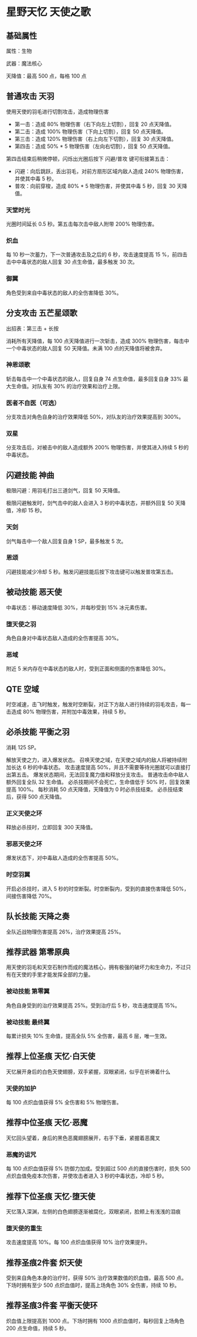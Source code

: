 # 星野天忆 天使之歌

## 基础属性

属性：生物

武器：魔法核心

天降值：最高 500 点，每格 100 点

## 普通攻击 天羽

使用天使的羽毛进行切割攻击，造成物理伤害

* 第一击：造成 80% 物理伤害（右下向左上切割），回复 20 点天降值。
* 第二击：造成 100% 物理伤害（下向上切割），回复 50 点天降值。
* 第三击：造成 120% 物理伤害（右上向左下切割），回复 30 点天降值。
* 第四击：造成 50% * 5 物理伤害（左向右切割），回复 50 点天降值。

第四击结束后稍微停顿，闪烁出光圈后按下 闪避/普攻 键可衔接第五击：

* 闪避：向后跳跃，丢出羽毛，对前方扇形区域内敌人造成 240% 物理伤害，并使其中毒 5 秒。
* 普攻：向前穿梭，造成 80% * 5 物理伤害，并使其中毒 5 秒，回复 30 天降值。

### 天堂时光

光圈时间延长 0.5 秒。第五击每次击中敌人附带 200% 物理伤害。

### 炽血

每 10 秒一次蓄力，下一次普通攻击及之后的 6 秒，攻击速度提高 15 %，前四击击中中毒状态的敌人回复 30 点生命值，最多触发 30 次。

### 御翼

角色受到来自中毒状态的敌人的全伤害降低 30%。

## 分支攻击 五芒星颂歌

出招表：第三击 + 长按

消耗所有天降值，每 100 点天降值进行一次斩击，造成 300% 物理伤害，每击中一个中毒状态的敌人回复 50 天降值。未满 100 点的天降值将被舍弃。

### 神恩颂歌

斩击每击中一个中毒状态的敌人，回复自身 74 点生命值，最多回复自身 33% 最大生命值。对队友有 30% 的治疗效果和治疗上限。

### 医者不自医（可选）

分支攻击对角色自身的治疗效果降低 50%，对队友的治疗效果提高到 300%。

### 双星

分支攻击后，对被击中的敌人造成额外 200% 物理伤害，并使其进入持续 5 秒的中毒状态。

## 闪避技能 神曲

极限闪避：用羽毛打出三道剑气，回复 50 天降值。

极限闪避触发时，剑气击中的敌人会进入 3 秒的中毒状态，并额外回复 50 天降值，冷却 15 秒。

### 天剑

剑气每击中一个敌人回复自身 1 SP，最多触发 5 次。

### 恩颂

闪避技能减少冷却 5 秒。触发闪避技能后按下攻击键可以触发普攻第五击。

## 被动技能 恶天使

中毒状态：移动速度降低 30%，并每秒受到 15% 冰元素伤害。

### 堕天使之羽

角色自身对中毒状态敌人造成的全伤害提高 30%。

### 恶域

附近 5 米内存在中毒状态的敌人时，受到正面和侧面的伤害降低 30%。

## QTE 空域

时空减速，击飞时触发，触发时空断裂，对正下方敌人进行持续的羽毛攻击，每一击造成 80% 物理伤害，并附加中毒效果，持续 5 秒。

## 必杀技能 平衡之羽

消耗 125 SP。

解放天使之力，进入爆发状态。
召唤天使之域，在天使之域内的敌人将被持续附加长达 6 秒的中毒状态。
攻击速度提高 50%，并且不需要等待光圈就可以直接打出第五击。
爆发状态期间，无法回复魔力值和释放分支攻击。
普通攻击命中敌人额外回复全队 32 生命值。
必杀技期间不会死亡，生命值低于 50% 时，回复效果提高 100%。
每秒消耗 50 点天降值，天降值为 0 时必杀技结束。
必杀技结束后，获得 500 点天降值。

### 正义天使之环

释放必杀技时，立即回复 300 天降值。

### 邪恶天使之环

爆发状态下，对中毒敌人造成的全伤害提高 50%。

### 时空羽翼

开启必杀技时，进入 5 秒的时空断裂。时空断裂内，受到的直接伤害降低 50%，间接伤害降低 70%。

## 队长技能 天降之奏

全队近战物理伤害提高 26%，治疗效果提高 25%。

## 推荐武器 第零原典

用天使的羽毛和天空石制作而成的魔法核心，拥有极强的破坏力和生命力，不过只有在天使的手里才能发挥全部的力量。

### 被动技能 第零翼

角色自身受到的治疗效果提高 25%。受到治疗后 5 秒，攻击速度提高 15%。

### 被动技能 最终翼

每累计损失 10% 生命值，提高全队 5% 全伤害，最高 6 层，唯一生效。

## 推荐上位圣痕 天忆·白天使

天忆展开身后的白色天使翅膀，双手紧握，双眼紧闭，似乎在祈祷着什么

### 天使的加护

每 100 点炽血值获得 5% 全伤害和 5% 物理伤害。

## 推荐中位圣痕 天忆·恶魔

天忆回头望着，身后的黑色恶魔翅膀展开，右手下垂，紧握着恶魔叉

### 恶魔的诅咒

每 100 点炽血值获得 5% 防御力加成。受到超过 500 点的直接伤害时，损失 500 点炽血值免疫本次伤害，并使攻击者进入 3 秒的中毒状态，冷却 5 秒。

## 推荐下位圣痕 天忆·堕天使

天忆落入深渊，左侧的白色翅膀逐渐被腐化，双眼紧闭，脸颊上有浅浅的泪痕

### 堕天使的重生

攻击速度提高 10%。每 100 点炽血值获得 10% 治疗效果提升。

## 推荐圣痕2件套 炽天使

受到来自角色本身的治疗时，获得 50% 治疗效果数值的炽血值，最高 500 点。下场时拥有至少 500 点炽血值时，提高上场角色 30% 全伤害，持续 10 秒。

## 推荐圣痕3件套 平衡天使环

炽血值上限提高到 1000 点。下场时拥有 1000 点炽血值时，每秒回复上场角色 200 点生命值，持续 5 秒。
